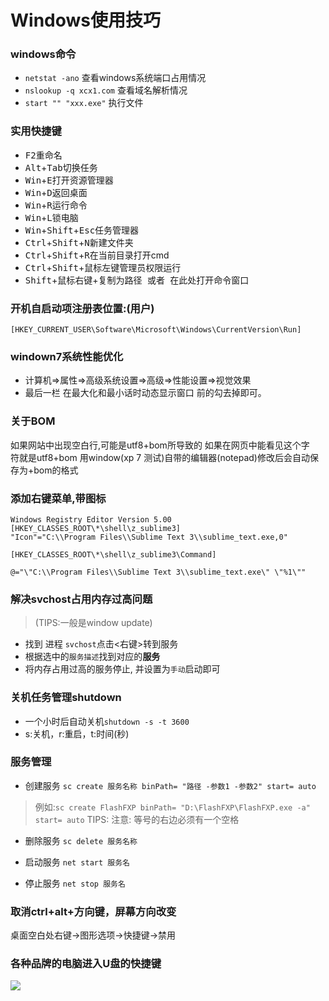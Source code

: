 Windows使用技巧
==============

### windows命令

* `netstat -ano` 查看windows系统端口占用情况
* `nslookup -q xcx1.com` 查看域名解析情况
* `start "" "xxx.exe"` 执行文件

### 实用快捷键

* <kbd>F2</kbd>重命名
* <kbd>Alt</kbd>+<kbd>Tab</kbd>切换任务
* <kbd>Win</kbd>+<kbd>E</kbd>打开资源管理器
* <kbd>Win</kbd>+<kbd>D</kbd>返回桌面
* <kbd>Win</kbd>+<kbd>R</kbd>运行命令
* <kbd>Win</kbd>+<kbd>L</kbd>锁电脑
* <kbd>Win</kbd>+<kbd>Shift</kbd>+<kbd>Esc</kbd>任务管理器
* <kbd>Ctrl</kbd>+<kbd>Shift</kbd>+<kbd>N</kbd>新建文件夹
* <kbd>Ctrl</kbd>+<kbd>Shift</kbd>+<kbd>R</kbd>在当前目录打开cmd
* <kbd>Ctrl</kbd>+<kbd>Shift</kbd>+<kbd>鼠标左键</kbd>管理员权限运行
* <kbd>Shift</kbd>+<kbd>鼠标右键</kbd>+<kbd>复制为路径 或者 在此处打开命令窗口</kbd>

### 开机自启动项注册表位置:(用户)

`[HKEY_CURRENT_USER\Software\Microsoft\Windows\CurrentVersion\Run]`

### windown7系统性能优化

* 计算机=>属性=>高级系统设置=>高级=>性能设置=>视觉效果  
* 最后一栏 在最大化和最小话时动态显示窗口 前的勾去掉即可。

### 关于BOM

如果网站中出现空白行,可能是utf8+bom所导致的
如果在网页中能看见这个字符&#65279;就是utf8+bom
用window(xp 7 测试)自带的编辑器(notepad)修改后会自动保存为+bom的格式

### 添加右键菜单,带图标

````
Windows Registry Editor Version 5.00  
[HKEY_CLASSES_ROOT\*\shell\z_sublime3]  
"Icon"="C:\\Program Files\\Sublime Text 3\\sublime_text.exe,0"  
  
[HKEY_CLASSES_ROOT\*\shell\z_sublime3\Command]

@="\"C:\\Program Files\\Sublime Text 3\\sublime_text.exe\" \"%1\""
````

### 解决svchost占用内存过高问题

> (TIPS:一般是window update)

* 找到 进程 `svchost`点击<右键>转到服务
* 根据选中的`服务描述`找到对应的**服务**
* 将内存占用过高的服务停止, 并设置为`手动`启动即可


### 关机任务管理shutdown

* 一个小时后自动关机`shutdown -s -t 3600`
* s:关机，r:重启，t:时间(秒)


### 服务管理

* 创建服务
`sc create 服务名称 binPath= "路径 -参数1 -参数2" start= auto`

> 例如:`sc create FlashFXP binPath= "D:\FlashFXP\FlashFXP.exe -a" start= auto`
> TIPS: 注意: 等号的右边必须有一个空格

* 删除服务
`sc delete 服务名称`

* 启动服务
`net start 服务名`

* 停止服务
`net stop 服务名`

### 取消ctrl+alt+方向键，屏幕方向改变

桌面空白处右键->图形选项->快捷键->禁用


### 各种品牌的电脑进入U盘的快捷键

![](../../images/computer-skill-1.jpg)
